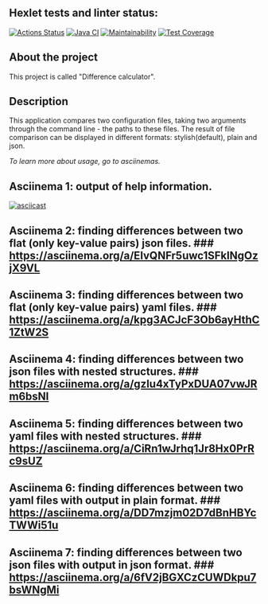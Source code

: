 ## Hexlet tests and linter status:
[![Actions Status](https://github.com/dariakoval/java-project-71/actions/workflows/hexlet-check.yml/badge.svg)](https://github.com/dariakoval/java-project-71/actions)                [![Java CI](https://github.com/dariakoval/java-project-71/actions/workflows/generate.yml/badge.svg)](https://github.com/dariakoval/java-project-71/actions/workflows/generate.yml)                [![Maintainability](https://api.codeclimate.com/v1/badges/24b9f20c4dde45de5998/maintainability)](https://codeclimate.com/github/dariakoval/java-project-71/maintainability)              [![Test Coverage](https://api.codeclimate.com/v1/badges/24b9f20c4dde45de5998/test_coverage)](https://codeclimate.com/github/dariakoval/java-project-71/test_coverage)

## About the project
This project is called "Difference calculator".

## Description
This application compares two configuration files, taking two arguments through the command line - the paths to these files. The result of file comparison can be displayed in different formats: stylish(default), plain and json.

*To learn more about usage, go to asciinemas.*

## Asciinema 1: output of help information.
[![asciicast](https://asciinema.org/a/1F1ReFztilrot8PTso5iyekcc.svg)](https://asciinema.org/a/1F1ReFztilrot8PTso5iyekcc)

## Asciinema 2: finding differences between two flat (only key-value pairs) json files. ### https://asciinema.org/a/EIvQNFr5uwc1SFklNgOzjX9VL

## Asciinema 3: finding differences between two flat (only key-value pairs) yaml files. ### https://asciinema.org/a/kpg3ACJcF3Ob6ayHthC1ZtW2S

## Asciinema 4: finding differences between two json files with nested structures. ### https://asciinema.org/a/gzIu4xTyPxDUA07vwJRm6bsNI

## Asciinema 5: finding differences between two yaml files with nested structures. ### https://asciinema.org/a/CiRn1wJrhq1Jr8Hx0PrRc9sUZ

## Asciinema 6: finding differences between two yaml files with output in plain format. ### https://asciinema.org/a/DD7mzjm02D7dBnHBYcTWWi51u

## Asciinema 7: finding differences between two json files with output in json format. ### https://asciinema.org/a/6fV2jBGXCzCUWDkpu7bsWNgMi
